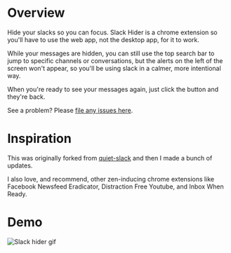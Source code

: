 # Overview
 Hide your slacks so you can focus. Slack Hider is a chrome extension so you'll have to use the web app, not the desktop app, for it to work. 
 
 While your messages are hidden, you can still use the top search bar to jump to specific channels or conversations, but the alerts on the left of the screen won't appear, so you'll be using slack in a calmer, more intentional way. 

 When you're ready to see your messages again, just click the button and they're back. 
 
See a problem? Please [file any issues here](https://github.com/mthurmond/slack-hider/issues). 

# Inspiration
This was originally forked from [quiet-slack](https://github.com/tavva/quiet-slack) and then I made a bunch of updates.

I also love, and recommend, other zen-inducing chrome extensions like Facebook Newsfeed Eradicator, Distraction Free Youtube, and Inbox When Ready. 

 # Demo
 ![Slack hider gif](slack-hider.gif)
